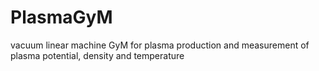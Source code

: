 # PlasmaGyM
 vacuum linear machine GyM for plasma production and measurement of plasma potential, density and temperature
